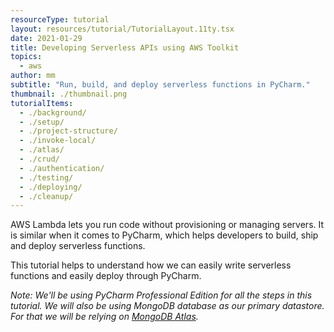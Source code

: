 ```yaml
---
resourceType: tutorial
layout: resources/tutorial/TutorialLayout.11ty.tsx
date: 2021-01-29
title: Developing Serverless APIs using AWS Toolkit
topics:
  - aws
author: mm
subtitle: "Run, build, and deploy serverless functions in PyCharm."
thumbnail: ./thumbnail.png
tutorialItems:
  - ./background/
  - ./setup/
  - ./project-structure/
  - ./invoke-local/
  - ./atlas/
  - ./crud/
  - ./authentication/
  - ./testing/
  - ./deploying/
  - ./cleanup/
---
```


AWS Lambda lets you run code without provisioning or managing servers. It is similar when it comes to PyCharm, which helps developers to build, ship and deploy serverless functions.

This tutorial helps to understand how we can easily write serverless functions and easily deploy through PyCharm.

_Note: We'll be using PyCharm Professional Edition for all the steps in this tutorial. We will also be using MongoDB database as our primary datastore. For that we will be relying on [MongoDB Atlas](https://www.mongodb.com/cloud/atlas)._
